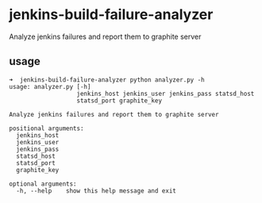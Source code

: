 # jenkins-build-failure-analyzer
Analyze jenkins failures and report them to graphite server

## usage
```
➜  jenkins-build-failure-analyzer python analyzer.py -h
usage: analyzer.py [-h]
                   jenkins_host jenkins_user jenkins_pass statsd_host
                   statsd_port graphite_key

Analyze jenkins failures and report them to graphite server

positional arguments:
  jenkins_host
  jenkins_user
  jenkins_pass
  statsd_host
  statsd_port
  graphite_key

optional arguments:
  -h, --help    show this help message and exit
```
